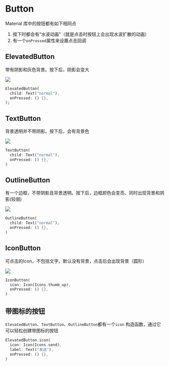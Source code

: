 # Button

Material 库中的按钮都有如下相同点

1. 按下时都会有“水波动画”（就是点击时按钮上会出现水波扩散的动画）
2. 有一个`onPressed`属性来设置点击回调

## ElevatedButton

带有阴影和灰色背景。按下后，阴影会变大

![](https://cdn.jsdelivr.net/gh/kingmusi/blogImages//img/20220105184345.png)

```dart
ElevatedButton(
  child: Text("normal"),
  onPressed: () {},
);
```

## TextButton

背景透明并不带阴影。按下后，会有背景色

![](https://cdn.jsdelivr.net/gh/kingmusi/blogImages//img/20220105184506.png)

```dart
TextButton(
  child: Text("normal"),
  onPressed: () {},
)
```

## OutlineButton

有一个边框，不带阴影且背景透明。按下后，边框颜色会变亮、同时出现背景和阴影(较弱)

![](https://cdn.jsdelivr.net/gh/kingmusi/blogImages//img/20220105185421.png)

```dart
OutlineButton(
  child: Text("normal"),
  onPressed: () {},
)
```

## IconButton

可点击的Icon，不包括文字，默认没有背景，点击后会出现背景（圆形）

![](https://cdn.jsdelivr.net/gh/kingmusi/blogImages//img/20220105185740.png)

```dart
IconButton(
  icon: Icon(Icons.thumb_up),
  onPressed: () {},
)
```

## 带图标的按钮

`ElevatedButton`、`TextButton`、`OutlineButton`都有一个`icon` 构造函数，通过它可以轻松创建带图标的按钮

```dart
ElevatedButton.icon(
  icon: Icon(Icons.send),
  label: Text("发送"),
  onPressed: () {},
)
```

